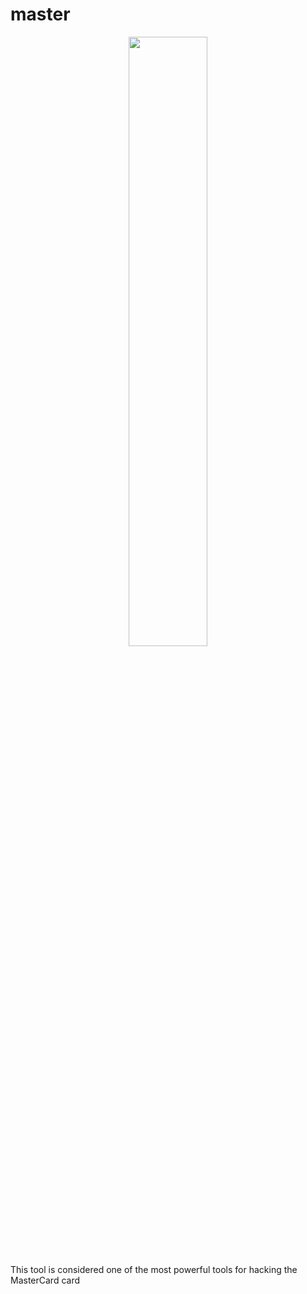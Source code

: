 # master
<p align="center">
   <img src="https://images.app.goo.gl/QwuxyfY3Y3d8EhDU7" width="50%">
</p>
This tool is considered one of the most powerful tools for hacking the MasterCard card
